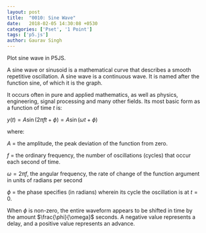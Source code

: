 ```yaml
---
layout: post
title:  "0010: Sine Wave"
date:   2018-02-05 14:30:08 +0530
categories: ['Pset', '1 Point']
tags: ['p5.js']
author: Gaurav Singh
---
```

Plot sine wave in P5JS.

A sine wave or sinusoid is a mathematical curve that describes a smooth repetitive oscillation. A sine wave is a continuous wave. It is named after the function sine, of which it is the graph.

It occurs often in pure and applied mathematics, as well as physics, engineering, signal processing and many other fields. Its most basic form as a function of time $t$ is:

$y(t) = A\sin(2 \pi f t + \phi) = A\sin(\omega t + \phi)$

where:

$A$ = the amplitude, the peak deviation of the function from zero.

$f$ = the ordinary frequency, the number of oscillations (cycles) that occur each second of time.

$\omega = 2 \pi f$, the angular frequency, the rate of change of the function argument in units of radians per second

$\phi$ = the phase specifies (in radians) wherein its cycle the oscillation is at $t = 0$.

When $\phi$ is non-zero, the entire waveform appears to be shifted in time by the amount $\frac{\phi}{\omega}$ seconds. A negative value represents a delay, and a positive value represents an advance.
